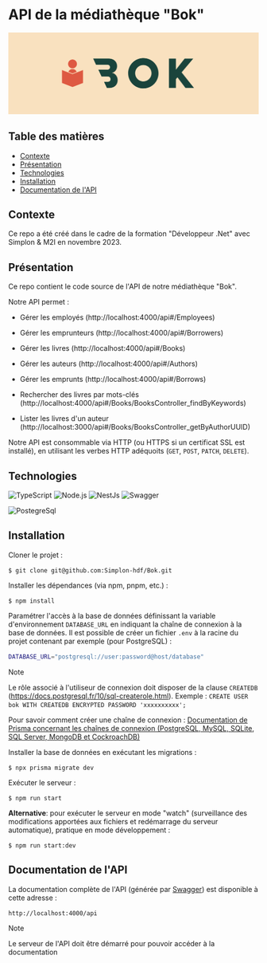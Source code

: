 # API de la médiathèque "Bok"

<img src="./doc/img/logo.png">

## Table des matières

<ul>
    <li><a href="#contexte">Contexte</a></li>
    <li><a href="#présentation">Présentation</a></li>
    <li><a href="#technologies">Technologies</a></li>
    <li><a href="#installation">Installation</a></li>
    <li><a href="#documentation-de-lapi">Documentation de l'API</a></li>
</ul>

## Contexte

Ce repo a été créé dans le cadre de la formation "Développeur .Net" avec Simplon & M2I en novembre 2023.

## Présentation

Ce repo contient le code source de l'API de notre médiathèque "Bok".

Notre API permet :

-   Gérer les employés (http://localhost:4000/api#/Employees)
-   Gérer les emprunteurs (http://localhost:4000/api#/Borrowers)
-   Gérer les livres (http://localhost:4000/api#/Books)
-   Gérer les auteurs (http://localhost:4000/api#/Authors)
-   Gérer les emprunts (http://localhost:4000/api#/Borrows)

-   Rechercher des livres par mots-clés (http://localhost:4000/api#/Books/BooksController_findByKeywords)
-   Lister les livres d'un auteur (http://localhost:3000/api#/Books/BooksController_getByAuthorUUID)

Notre API est consommable via HTTP (ou HTTPS si un certificat SSL est installé), en utilisant les verbes HTTP adéquoits (`GET`, `POST`, `PATCH`, `DELETE`).

## Technologies

<p>
    <img alt="TypeScript" src="https://img.shields.io/badge/-TypeScript-006d77?style=flat-square&logo=typescript&logoColor=white" />
    <img alt="Node.js" src="https://img.shields.io/badge/-Node.js-006d77?style=flat-square&logo=node.js&logoColor=white" />
    <img alt="NestJs" src="https://img.shields.io/badge/-NestJs-006d77?style=flat-square&logo=nestjs&logoColor=white" />
    <img alt="Swagger" src="https://img.shields.io/badge/-Swagger-006d77?style=flat-square&logo=swagger&logoColor=white" />
</p>
<p>
    <img alt="PostegreSql" src="https://img.shields.io/badge/-PostgreSql-83c5be?style=flat-square&logo=postgresql&logoColor=white" />
</p>

## Installation

Cloner le projet :

    $ git clone git@github.com:Simplon-hdf/Bok.git

Installer les dépendances (via npm, pnpm, etc.) :

    $ npm install

Paramétrer l'accès à la base de données définissant la variable d'environnement `DATABASE_URL` en indiquant la chaîne de connexion à la base de données.
Il est possible de créer un fichier `.env` à la racine du projet contenant par exemple (pour PostgreSQL) :

```bash
DATABASE_URL="postgresql://user:password@host/database"
```

> [!NOTE]
> Le rôle associé à l'utiliseur de connexion doit disposer de la clause `CREATEDB` (https://docs.postgresql.fr/10/sql-createrole.html). Exemple : `CREATE USER bok WITH CREATEDB ENCRYPTED PASSWORD 'xxxxxxxxxx';`

Pour savoir comment créer une chaîne de connexion : [Documentation de Prisma concernant les chaînes de connexion (PostgreSQL, MySQL, SQLite, SQL Server, MongoDB et CockroachDB)](https://pris.ly/d/connection-strings)

Installer la base de données en exécutant les migrations :

    $ npx prisma migrate dev

Exécuter le serveur :

    $ npm run start

**Alternative**: pour exécuter le serveur en mode "watch" (surveillance des modifications apportées aux fichiers et redémarrage du serveur automatique), pratique en mode développement :

    $ npm run start:dev

## Documentation de l'API

La documentation complète de l'API (générée par [Swagger](https://docs.nestjs.com/openapi/introduction)) est disponible à cette adresse :

    http://localhost:4000/api

> [!NOTE]
> Le serveur de l'API doit être démarré pour pouvoir accéder à la documentation
